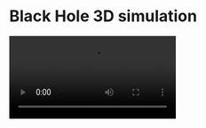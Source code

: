 # Black Hole 3D simulation

![Demo](../assets/Registrazione%20schermo%202025-08-13%20alle%2013.29.37.mov)